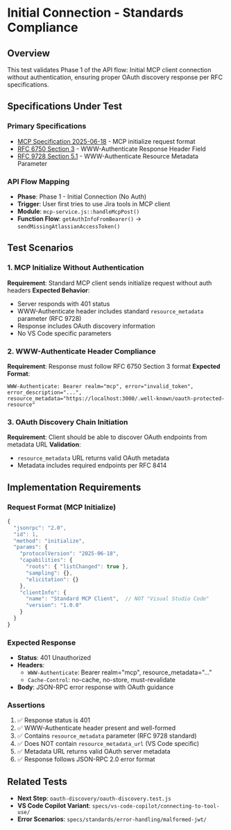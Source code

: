 # Initial Connection - Standards Compliance

## Overview
This test validates Phase 1 of the API flow: Initial MCP client connection without authentication, ensuring proper OAuth discovery response per RFC specifications.

## Specifications Under Test

### Primary Specifications
- [MCP Specification 2025-06-18](https://modelcontextprotocol.io/docs/specification) - MCP initialize request format
- [RFC 6750 Section 3](https://tools.ietf.org/html/rfc6750#section-3) - WWW-Authenticate Response Header Field
- [RFC 9728 Section 5.1](https://tools.ietf.org/html/rfc9728#section-5.1) - WWW-Authenticate Resource Metadata Parameter

### API Flow Mapping
- **Phase**: Phase 1 - Initial Connection (No Auth)
- **Trigger**: User first tries to use Jira tools in MCP client
- **Module**: `mcp-service.js::handleMcpPost()`
- **Function Flow**: `getAuthInfoFromBearer()` → `sendMissingAtlassianAccessToken()`

## Test Scenarios

### 1. MCP Initialize Without Authentication
**Requirement**: Standard MCP client sends initialize request without auth headers
**Expected Behavior**: 
- Server responds with 401 status
- WWW-Authenticate header includes standard `resource_metadata` parameter (RFC 9728)
- Response includes OAuth discovery information
- No VS Code specific parameters

### 2. WWW-Authenticate Header Compliance
**Requirement**: Response must follow RFC 6750 Section 3 format
**Expected Format**:
```
WWW-Authenticate: Bearer realm="mcp", error="invalid_token", error_description="...", resource_metadata="https://localhost:3000/.well-known/oauth-protected-resource"
```

### 3. OAuth Discovery Chain Initiation
**Requirement**: Client should be able to discover OAuth endpoints from metadata URL
**Validation**:
- `resource_metadata` URL returns valid OAuth metadata
- Metadata includes required endpoints per RFC 8414

## Implementation Requirements

### Request Format (MCP Initialize)
```javascript
{
  "jsonrpc": "2.0",
  "id": 1,
  "method": "initialize",
  "params": {
    "protocolVersion": "2025-06-18",
    "capabilities": {
      "roots": { "listChanged": true },
      "sampling": {},
      "elicitation": {}
    },
    "clientInfo": {
      "name": "Standard MCP Client",  // NOT "Visual Studio Code"
      "version": "1.0.0"
    }
  }
}
```

### Expected Response
- **Status**: 401 Unauthorized
- **Headers**: 
  - `WWW-Authenticate`: Bearer realm="mcp", resource_metadata="..."
  - `Cache-Control`: no-cache, no-store, must-revalidate
- **Body**: JSON-RPC error response with OAuth guidance

### Assertions
1. ✅ Response status is 401
2. ✅ WWW-Authenticate header present and well-formed
3. ✅ Contains `resource_metadata` parameter (RFC 9728 standard)
4. ✅ Does NOT contain `resource_metadata_url` (VS Code specific)
5. ✅ Metadata URL returns valid OAuth server metadata
6. ✅ Response follows JSON-RPC 2.0 error format

## Related Tests
- **Next Step**: `oauth-discovery/oauth-discovery.test.js`
- **VS Code Copilot Variant**: `specs/vs-code-copilot/connecting-to-tool-use/`
- **Error Scenarios**: `specs/standards/error-handling/malformed-jwt/`
